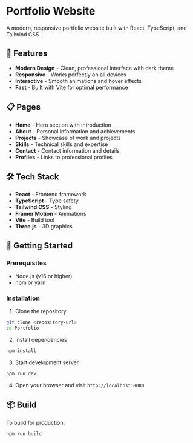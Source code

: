 # Portfolio Website

A modern, responsive portfolio website built with React, TypeScript, and Tailwind CSS.

## 🚀 Features

- **Modern Design** - Clean, professional interface with dark theme
- **Responsive** - Works perfectly on all devices
- **Interactive** - Smooth animations and hover effects
- **Fast** - Built with Vite for optimal performance

## 📋 Pages

- **Home** - Hero section with introduction
- **About** - Personal information and achievements
- **Projects** - Showcase of work and projects
- **Skills** - Technical skills and expertise
- **Contact** - Contact information and details
- **Profiles** - Links to professional profiles

## 🛠️ Tech Stack

- **React** - Frontend framework
- **TypeScript** - Type safety
- **Tailwind CSS** - Styling
- **Framer Motion** - Animations
- **Vite** - Build tool
- **Three.js** - 3D graphics

## 🚀 Getting Started

### Prerequisites
- Node.js (v16 or higher)
- npm or yarn

### Installation

1. Clone the repository
```bash
git clone <repository-url>
cd Portfolio
```

2. Install dependencies
```bash
npm install
```

3. Start development server
```bash
npm run dev
```

4. Open your browser and visit `http://localhost:8080`

## 📦 Build

To build for production:
```bash
npm run build
```

